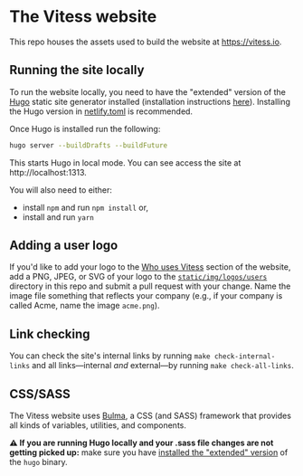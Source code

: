 # The Vitess website

This repo houses the assets used to build the website at https://vitess.io.

## Running the site locally

To run the website locally, you need to have the "extended" version of the [Hugo](https://gohugo.io) static site generator installed (installation instructions [here](https://gohugo.io/getting-started/installing/)). Installing the Hugo version in [netlify.toml](./netlify.toml) is recommended.

Once Hugo is installed run the following:

```bash
hugo server --buildDrafts --buildFuture
```

This starts Hugo in local mode. You can see access the site at http://localhost:1313.

You will also need to either:

- install `npm` and run `npm install` or,
- install and run `yarn`

## Adding a user logo

If you'd like to add your logo to the [Who uses Vitess](https://vitess.io/#who-uses) section of the website, add a PNG, JPEG, or SVG of your logo to the [`static/img/logos/users`](./static/img/logos/users) directory in this repo and submit a pull request with your change. Name the image file something that reflects your company (e.g., if your company is called Acme, name the image `acme.png`).

## Link checking

You can check the site's internal links by running `make check-internal-links` and all links—internal *and* external—by running `make check-all-links`.

## CSS/SASS

The Vitess website uses [Bulma](https://bulma.io/), a CSS (and SASS) framework that provides all kinds of variables, utilities, and components. 

**⚠ If you are running Hugo locally and your .sass file changes are not getting picked up:** make sure you have [installed the "extended" version](https://gohugo.io/getting-started/installing/) of the `hugo` binary. 
